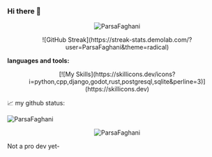 ### Hi there 👋

<p align="center"><img src="https://github-profile-trophy.vercel.app/?username=ParsaFaghani" alt="ParsaFaghani" /> </p>

<p align="center">![GitHub Streak](https://streak-stats.demolab.com/?user=ParsaFaghani&theme=radical) </p>

**languages and tools:**

<p align="center">[![My Skills](https://skillicons.dev/icons?i=python,cpp,django,godot,rust,postgresql,sqlite&perline=3)](https://skillicons.dev)</p>

📈 my github status:
<p><img align="center" src="https://github-readme-stats.vercel.app/api/top-langs?username=ParsaFaghani&show_icons=true&locale=en&layout=compact&theme=highcontrast" alt="ParsaFaghani" /></p>

<p align="center"> <img src="https://github-readme-stats.vercel.app/api?username=ParsaFaghani&show_icons=true&theme=highcontrast" alt="ParsaFaghani" /> </p>

Not a pro dev yet-
